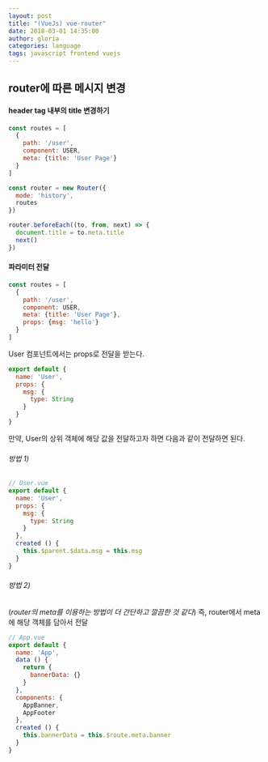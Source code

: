 ```yaml
---
layout: post
title: "(VueJs) vue-router"
date: 2018-03-01 14:35:00
author: gloria
categories: language
tags: javascript frontend vuejs
---
```


## router에 따른 메시지 변경

#### header tag 내부의 title 변경하기
```javascript
const routes = [
  {
    path: '/user',
    component: USER,
    meta: {title: 'User Page'}
  }
]

const router = new Router({
  mode: 'history',
  routes
})

router.beforeEach((to, from, next) => {
  document.title = to.meta.title
  next()
})
```

#### 파라미터 전달
```javascript
const routes = [
  {
    path: '/user',
    component: USER,
    meta: {title: 'User Page'},
    props: {msg: 'hello'}
  }
]
```

User 컴포넌트에서는 props로 전달을 받는다.
```javascript
export default {
  name: 'User',
  props: {
    msg: {
      type: String
    }
  }
}
```

만약, User의 상위 객체에 해당 값을 전달하고자 하면 다음과 같이 전달하면 된다.
###### 방법 1)
```javascript
// User.vue
export default {
  name: 'User',
  props: {
    msg: {
      type: String
    }
  },
  created () {
    this.$parent.$data.msg = this.msg
  }
}
```

###### 방법 2)
(*router의 meta를 이용하는 방법이 더 간단하고 깔끔한 것 같다*)
즉, router에서 meta에 해당 객체를 담아서 전달
```javascript
// App.vue
export default {
  name: 'App',
  data () {
    return {
      bannerData: {}
    }
  },
  components: {
    AppBanner,
    AppFooter
  },
  created () {
    this.bannerData = this.$route.meta.banner
  }
}
```
